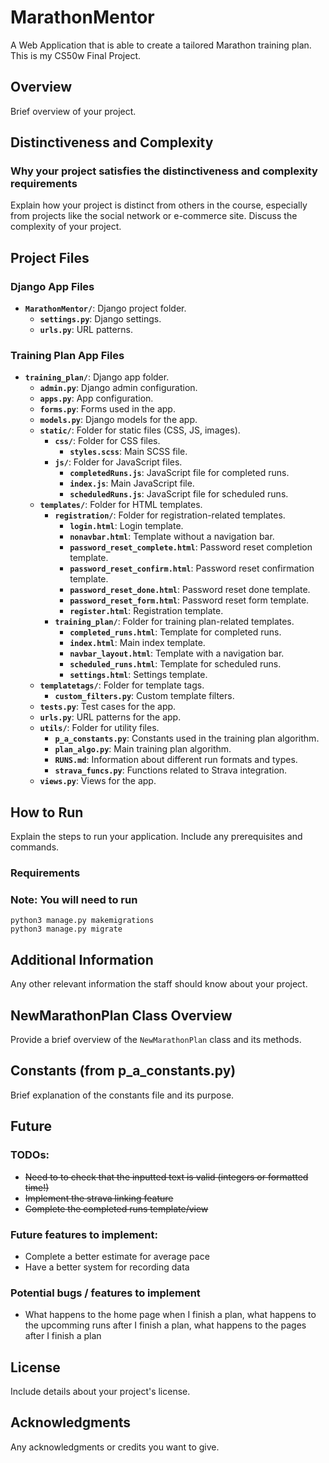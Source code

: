 # MarathonMentor
A Web Application that is able to create a tailored Marathon training plan. This is my CS50w Final Project.

## Overview
Brief overview of your project.

## Distinctiveness and Complexity
### Why your project satisfies the distinctiveness and complexity requirements
Explain how your project is distinct from others in the course, especially from projects like the social network or e-commerce site. Discuss the complexity of your project.

## Project Files
### Django App Files
- **`MarathonMentor/`**: Django project folder.
  - **`settings.py`**: Django settings.
  - **`urls.py`**: URL patterns.

### Training Plan App Files
- **`training_plan/`**: Django app folder.
  - **`admin.py`**: Django admin configuration.
  - **`apps.py`**: App configuration.
  - **`forms.py`**: Forms used in the app.
  - **`models.py`**: Django models for the app.
  - **`static/`**: Folder for static files (CSS, JS, images).
    - **`css/`**: Folder for CSS files.
      - **`styles.scss`**: Main SCSS file.
    - **`js/`**: Folder for JavaScript files.
      - **`completedRuns.js`**: JavaScript file for completed runs.
      - **`index.js`**: Main JavaScript file.
      - **`scheduledRuns.js`**: JavaScript file for scheduled runs.
  - **`templates/`**: Folder for HTML templates.
    - **`registration/`**: Folder for registration-related templates.
      - **`login.html`**: Login template.
      - **`nonavbar.html`**: Template without a navigation bar.
      - **`password_reset_complete.html`**: Password reset completion template.
      - **`password_reset_confirm.html`**: Password reset confirmation template.
      - **`password_reset_done.html`**: Password reset done template.
      - **`password_reset_form.html`**: Password reset form template.
      - **`register.html`**: Registration template.
    - **`training_plan/`**: Folder for training plan-related templates.
      - **`completed_runs.html`**: Template for completed runs.
      - **`index.html`**: Main index template.
      - **`navbar_layout.html`**: Template with a navigation bar.
      - **`scheduled_runs.html`**: Template for scheduled runs.
      - **`settings.html`**: Settings template.
  - **`templatetags/`**: Folder for template tags.
    - **`custom_filters.py`**: Custom template filters.
  - **`tests.py`**: Test cases for the app.
  - **`urls.py`**: URL patterns for the app.
  - **`utils/`**: Folder for utility files.
    - **`p_a_constants.py`**: Constants used in the training plan algorithm.
    - **`plan_algo.py`**: Main training plan algorithm.
    - **`RUNS.md`**: Information about different run formats and types.
    - **`strava_funcs.py`**: Functions related to Strava integration.
  - **`views.py`**: Views for the app.

## How to Run
Explain the steps to run your application. Include any prerequisites and commands.

### Requirements

### Note: You will need to run
```
python3 manage.py makemigrations
python3 manage.py migrate
```

## Additional Information
Any other relevant information the staff should know about your project.

## NewMarathonPlan Class Overview
Provide a brief overview of the `NewMarathonPlan` class and its methods.

## Constants (from p_a_constants.py)
Brief explanation of the constants file and its purpose.

## Future 
### TODOs:
- ~~Need to to check that the inputted text is valid (integers or formatted time!)~~
- ~~Implement the strava linking feature~~
- ~~Complete the completed runs template/view~~

### Future features to implement:
- Complete a better estimate for average pace
- Have a better system for recording data

### Potential bugs / features to implement
- What happens to the home page when I finish a plan, what happens to the upcomming runs after I finish a plan, what happens to the pages after I finish a plan

## License
Include details about your project's license.

## Acknowledgments
Any acknowledgments or credits you want to give.

